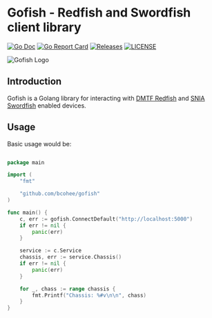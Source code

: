  # Gofish - Redfish and Swordfish client library

[![Go Doc](https://godoc.org/github.com/bcohee/gofish?status.svg)](http://godoc.org/github.com/bcohee/gofish)
[![Go Report Card](https://goreportcard.com/badge/github.com/bcohee/gofish?branch=main)](https://goreportcard.com/report/github.com/bcohee/gofish)
[![Releases](https://img.shields.io/github/release/stmcginnis/gofish/all.svg?style=flat-square)](https://github.com/bcohee/gofish/releases)
[![LICENSE](https://img.shields.io/github/license/stmcginnis/gofish.svg?style=flat-square)](https://github.com/bcohee/gofish/blob/main/LICENSE)

![Gofish Logo](./images/gofish200x117.png)

## Introduction

Gofish is a Golang library for interacting with [DMTF
Redfish](https://www.dmtf.org/standards/redfish) and [SNIA
Swordfish](https://www.snia.org/forums/smi/swordfish) enabled devices.

## Usage ##

Basic usage would be:

```go

package main

import (
    "fmt"

    "github.com/bcohee/gofish"
)

func main() {
    c, err := gofish.ConnectDefault("http://localhost:5000")
    if err != nil {
        panic(err)
    }

    service := c.Service
    chassis, err := service.Chassis()
    if err != nil {
        panic(err)
    }

    for _, chass := range chassis {
        fmt.Printf("Chassis: %#v\n\n", chass)
    }
}
```
